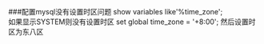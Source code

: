 ###配置mysql没有设置时区问题
show variables like'%time_zone';  
如果显示SYSTEM则没有设置时区
set global time_zone = '+8:00'; 
然后设置时区为东八区